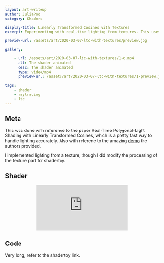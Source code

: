 ```yaml
---
layout: art-writeup
author: JuliaPoo
category: Shaders

display-title: Linearly Transformed Cosines with Textures
excerpt: Experimenting with real-time lighting from textures. This uses Linearly Transformed Cosines for the lighting. Custom raytracer.

preview-url: /assets/art/2020-03-07-ltc-with-textures/preview.jpg

gallery:

    - url: /assets/art/2020-03-07-ltc-with-textures/1-c.mp4
      alt: The shader animated
      desc: The shader animated
      type: video/mp4
      preview-url: /assets/art/2020-03-07-ltc-with-textures/1-preview.jpg
        
tags:
    - shader
    - raytracing
    - ltc
---
```


## Meta

This was done with reference to the paper Real-Time Polygonal-Light Shading with Linearly Transformed Cosines, which is a pretty fast way to handle lighting accurately. Also with referene to the amazing [demo](https://blog.selfshadow.com/sandbox/ltc.html) the authors provided.

I implemented lighting from a texture, though I did modify the processing of the texture part for shadertoy.

## Shader

<center>
<iframe class="shader-container" frameborder="0" src="https://www.shadertoy.com/embed/wlGSDK?gui=true&t=10&paused=false&muted=false" allowfullscreen></iframe>
</center>

<!--
The shader is intensive and might crash mobile browsers. Click to see the shader at shadertoy:

<center>
<a href="https://www.shadertoy.com/view/wlGSDK"><img src="https://www.shadertoy.com/media/shaders/wlGSDK.jpg"></a>
</center>
-->

## Code

Very long, refer to the shadertoy link.